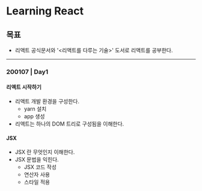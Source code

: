 # Learning React

## 목표

- 리액트 공식문서와 '<리액트를 다루는 기술>' 도서로 리액트를 공부한다.

---

### 200107 | Day1

#### 리액트 시작하기

- 리액트 개발 환경을 구성한다.
  - yarn 설치
  - app 생성
- 리액트는 하나의 DOM 트리로 구성됨을 이해한다.

#### JSX

- JSX 란 무엇인지 이해한다.
- JSX 문법을 익힌다.
  - JSX 코드 작성
  - 연산자 사용
  - 스타일 적용